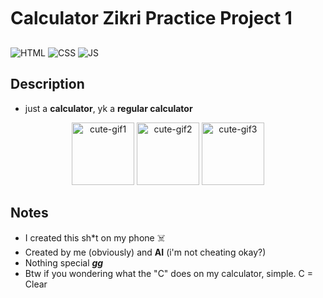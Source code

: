 # Calculator Zikri Practice Project 1 

  ![HTML](https://img.shields.io/badge/HTML-orange?logo=html5&logoColor=white)
  ![CSS](https://img.shields.io/badge/CSS-blue?logo=css&logoColor=white)
  ![JS](https://img.shields.io/badge/JavaScript-yellow?logo=javascript&logoColor=black)  

## Description
- just a **calculator**, yk a **regular calculator**

<div align="center">
  <img src="https://media4.giphy.com/media/v1.Y2lkPTZjMDliOTUybWV4ZWZtbXV2M3Z4MTh3cTYybGlvbDA0eXByaGx3eWU4eGg3azlkNiZlcD12MV9pbnRlcm5hbF9naWZfYnlfaWQmY3Q9cw/KGjlaKWM8L2yoLrky6/giphy.gif" alt="cute-gif1" width="100" />
  <img src="https://media1.giphy.com/media/v1.Y2lkPTZjMDliOTUydTd0c2V2YWphdTRsenM3MG9tZm1mNnNmbmJ1N2N1NzN3ZW0ybmQ0MiZlcD12MV9pbnRlcm5hbF9naWZfYnlfaWQmY3Q9cw/XcBbGWBTngFjhcdDvZ/giphy.gif" alt="cute-gif2" width="100" />
  <img src="https://media1.giphy.com/media/v1.Y2lkPTZjMDliOTUyeGFmcWU5N25pc3hnMjNmcXJnbXlzOWJyYjBvYXBiN2M1dXZ4eXR5YSZlcD12MV9pbnRlcm5hbF9naWZfYnlfaWQmY3Q9cw/pPVKIi2TOeCDJwLcT1/giphy.gif" alt="cute-gif3" width="100" />
</div>

## Notes
- I created this sh*t on my phone ☠️
- Created by me (obviously) and **AI** (i'm not cheating okay?)
- Nothing special ***gg***
- Btw if you wondering what the "C" does on my calculator, simple. C = Clear